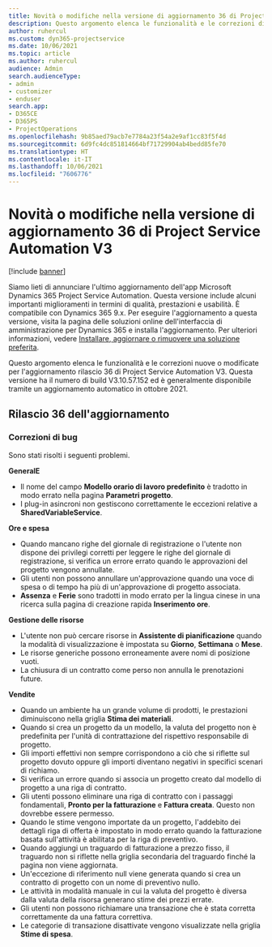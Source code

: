 ```yaml
---
title: Novità o modifiche nella versione di aggiornamento 36 di Project Service Automation V3
description: Questo argomento elenca le funzionalità e le correzioni disponibili nell'aggiornamento versione Microsoft Dynamics 365 Project Service Automation 36, V3.
author: ruhercul
ms.custom: dyn365-projectservice
ms.date: 10/06/2021
ms.topic: article
ms.author: ruhercul
audience: Admin
search.audienceType:
- admin
- customizer
- enduser
search.app:
- D365CE
- D365PS
- ProjectOperations
ms.openlocfilehash: 9b85aed79acb7e7784a23f54a2e9af1cc83f5f4d
ms.sourcegitcommit: 6d9fc4dc851814664bf71729904ab4bedd85fe70
ms.translationtype: HT
ms.contentlocale: it-IT
ms.lasthandoff: 10/06/2021
ms.locfileid: "7606776"
---
```

# <a name="whats-new-or-changed-in-project-service-automation-update-release-36-v3"></a>Novità o modifiche nella versione di aggiornamento 36 di Project Service Automation V3

[!include [banner](../includes/psa-now-project-operations.md)]

Siamo lieti di annunciare l'ultimo aggiornamento dell'app Microsoft Dynamics 365 Project Service Automation. Questa versione include alcuni importanti miglioramenti in termini di qualità, prestazioni e usabilità. È compatibile con Dynamics 365 9.x. Per eseguire l'aggiornamento a questa versione, visita la pagina delle soluzioni online dell'interfaccia di amministrazione per Dynamics 365 e installa l'aggiornamento. Per ulteriori informazioni, vedere [Installare, aggiornare o rimuovere una soluzione preferita](/power-platform/admin/install-remove-preferred-solution).

Questo argomento elenca le funzionalità e le correzioni nuove o modificate per l'aggiornamento rilascio 36 di Project Service Automation V3. Questa versione ha il numero di build V3.10.57.152 ed è generalmente disponibile tramite un aggiornamento automatico in ottobre 2021.

## <a name="update-release-36"></a>Rilascio 36 dell'aggiornamento

### <a name="bug-fixes"></a>Correzioni di bug

Sono stati risolti i seguenti problemi.

**GeneralE**
- Il nome del campo **Modello orario di lavoro predefinito** è tradotto in modo errato nella pagina **Parametri progetto**.
- I plug-in asincroni non gestiscono correttamente le eccezioni relative a **SharedVariableService**.

**Ore e spesa**
- Quando mancano righe del giornale di registrazione o l'utente non dispone dei privilegi corretti per leggere le righe del giornale di registrazione, si verifica un errore errato quando le approvazioni del progetto vengono annullate.
- Gli utenti non possono annullare un'approvazione quando una voce di spesa o di tempo ha più di un'approvazione di progetto associata.
- **Assenza** e **Ferie** sono tradotti in modo errato per la lingua cinese in una ricerca sulla pagina di creazione rapida **Inserimento ore**.

**Gestione delle risorse**
- L'utente non può cercare risorse in **Assistente di pianificazione** quando la modalità di visualizzazione è impostata su **Giorno**, **Settimana** o **Mese**.
- Le risorse generiche possono erroneamente avere nomi di posizione vuoti. 
- La chiusura di un contratto come perso non annulla le prenotazioni future.

**Vendite**
- Quando un ambiente ha un grande volume di prodotti, le prestazioni diminuiscono nella griglia **Stima dei materiali**.
- Quando si crea un progetto da un modello, la valuta del progetto non è predefinita per l'unità di contrattazione del rispettivo responsabile di progetto.
- Gli importi effettivi non sempre corrispondono a ciò che si riflette sul progetto dovuto oppure gli importi diventano negativi in specifici scenari di richiamo.
- Si verifica un errore quando si associa un progetto creato dal modello di progetto a una riga di contratto.
- Gli utenti possono eliminare una riga di contratto con i passaggi fondamentali, **Pronto per la fatturazione** e **Fattura creata**. Questo non dovrebbe essere permesso.
- Quando le stime vengono importate da un progetto, l'addebito dei dettagli riga di offerta è impostato in modo errato quando la fatturazione basata sull'attività è abilitata per la riga di preventivo.
- Quando aggiungi un traguardo di fatturazione a prezzo fisso, il traguardo non si riflette nella griglia secondaria del traguardo finché la pagina non viene aggiornata.
- Un'eccezione di riferimento null viene generata quando si crea un contratto di progetto con un nome di preventivo nullo.
- Le attività in modalità manuale in cui la valuta del progetto è diversa dalla valuta della risorsa generano stime dei prezzi errate.
- Gli utenti non possono richiamare una transazione che è stata corretta correttamente da una fattura correttiva.
- Le categorie di transazione disattivate vengono visualizzate nella griglia **Stime di spesa**.




